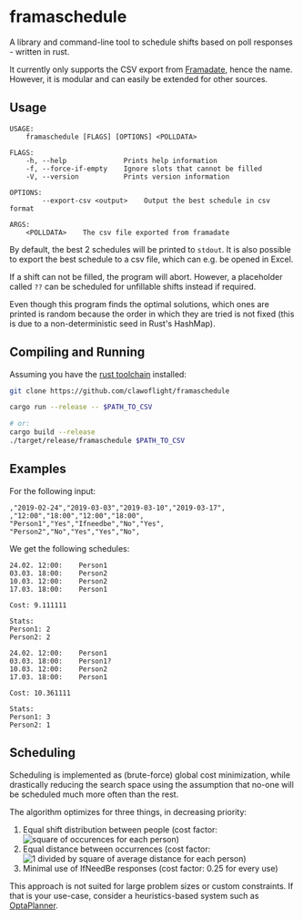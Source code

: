 # framaschedule
A library and command-line tool to schedule shifts based on poll responses - written in rust.

It currently only supports the CSV export from [Framadate](https://framadate.org/), hence the name.
However, it is modular and can easily be extended for other sources.

## Usage

```
USAGE:
    framaschedule [FLAGS] [OPTIONS] <POLLDATA>

FLAGS:
    -h, --help              Prints help information
    -f, --force-if-empty    Ignore slots that cannot be filled
    -V, --version           Prints version information

OPTIONS:
        --export-csv <output>    Output the best schedule in csv format

ARGS:
    <POLLDATA>    The csv file exported from framadate
```

By default, the best 2 schedules will be printed to `stdout`.
It is also possible to export the best schedule to a csv file, which can e.g. be opened in Excel.

If a shift can not be filled, the program will abort. However, a placeholder called `??` can be scheduled for unfillable shifts instead if required.

Even though this program finds the optimal solutions, which ones are printed is random because the order in which they are tried is not fixed (this is due to a non-deterministic seed in Rust's HashMap).


## Compiling and Running
Assuming you have the [rust toolchain](https://rustup.rs/) installed:

```bash
git clone https://github.com/clawoflight/framaschedule

cargo run --release -- $PATH_TO_CSV

# or:
cargo build --release
./target/release/framaschedule $PATH_TO_CSV
```



## Examples
For the following input:

``` csv
,"2019-02-24","2019-03-03","2019-03-10","2019-03-17",
,"12:00","18:00","12:00","18:00",
"Person1","Yes","Ifneedbe","No","Yes",
"Person2","No","Yes","Yes","No",
```

We get the following schedules:

```
24.02. 12:00:    Person1
03.03. 18:00:    Person2
10.03. 12:00:    Person2
17.03. 18:00:    Person1

Cost: 9.111111

Stats:
Person1: 2
Person2: 2

24.02. 12:00:    Person1
03.03. 18:00:    Person1?
10.03. 12:00:    Person2
17.03. 18:00:    Person1

Cost: 10.361111

Stats:
Person1: 3
Person2: 1

```


## Scheduling
Scheduling is implemented as (brute-force) global cost minimization, while drastically reducing the search space using the assumption that no-one will be scheduled much more often than the rest.

The algorithm optimizes for three things, in decreasing priority:

1. Equal shift distribution between people (cost factor: ![square of occurences for each person](http://www.sciweavers.org/upload/Tex2Img_1550579799/eqn.png))
2. Equal distance between occurrences (cost factor: ![1 divided by square of average distance for each person](http://www.sciweavers.org/upload/Tex2Img_1550579726/eqn.png))
3. Minimal use of IfNeedBe responses (cost factor: 0.25 for every use)

This approach is not suited for large problem sizes or custom constraints.
If that is your use-case, consider a heuristics-based system such as [OptaPlanner](https://www.optaplanner.org/).

